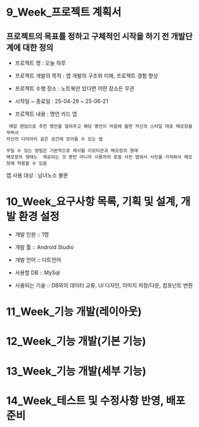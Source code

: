 # 9_Week_프로젝트 계획서

## 프로젝트의 목표를 정하고 구체적인 시작을 하기 전 개발단계에 대한 정의

- 프로젝트 명 : 오늘 하루

- 프로젝트 개발의 목적 : 앱 개발의 구조와 이해, 프로젝트 경험 향상

- 프로젝트 수행 장소 : 노트북만 있다면 어떤 장소든 무관

- 시작일 ~ 종료일 :  25-04-29  ~  25-06-21 

- 프로젝트 내용 : 명언 카드 앱

```
 매일 랜덤으로 추천 명언을 알려주고 해당 명언이 마음에 들면 자신의 스타일 대로 메모장을 꾸며서
자신의 다이어리 같은 공간에 모아둘 수 있는 앱

꾸밀 수 있는 방법은 기본적으로 제시될 이모티콘과 메모장의 형태
메모장의 형태는  제공되는 것 뿐만 아니라 사용자의 로컬 사진 앱에서 사진을 가져와서 메모장에 적용할 수 있음

```
앱 사용 대상 : 남녀노소 불문

# 10_Week_요구사항 목록, 기획 및 설계, 개발 환경 설정

- 개발 인원 :: 1명

- 개발 툴 :: Android Studio

- 개발 언어 :: 다트언어

- 사용할 DB :: MySql

- 사용되는 기술 :: DB와의 데이터 교류,  UI 디자인, 이미지 저장/다운, 컴포넌트 변환




# 11_Week_기능 개발(레이아웃)

# 12_Week_기능 개발(기본 기능)

# 13_Week_기능 개발(세부 기능)

# 14_Week_테스트 및 수정사항 반영, 배포 준비
